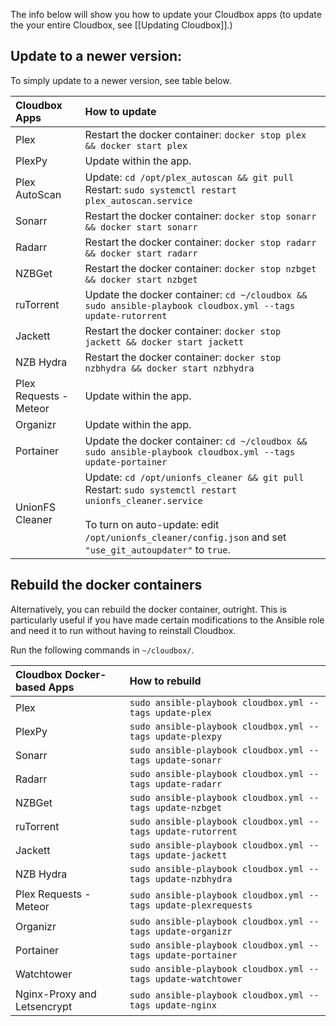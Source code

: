 The info below will show you how to update your Cloudbox apps (to update the your entire Cloudbox, see [[Updating Cloudbox]].)


## Update to a newer version:

To simply update to a newer version, see table below.

| Cloudbox Apps          | How to update                                                                                                                                                                                                                              |
|:---------------------- |:------------------------------------------------------------------------------------------------------------------------------------------------------------------------------------------------------------------------------------------ |
| Plex                   | Restart the docker container: `docker stop plex && docker start plex`                                                                                                                                                                      | 
| PlexPy                 | Update within the app.                                                                                                                                                                                                                     |
| Plex AutoScan          | Update: `cd /opt/plex_autoscan && git pull` <br /> Restart: `sudo systemctl restart plex_autoscan.service`                                                                                                                                 |
| Sonarr                 | Restart the docker container: `docker stop sonarr && docker start sonarr`                                                                                                                                                                  |
| Radarr                 | Restart the docker container: `docker stop radarr && docker start radarr`                                                                                                                                                                  |
| NZBGet                 | Restart the docker container: `docker stop nzbget && docker start nzbget`                                                                                                                                                                  |
| ruTorrent              | Update the docker container: `cd ~/cloudbox && sudo ansible-playbook cloudbox.yml --tags update-rutorrent`                                                                                                                                 |
| Jackett                | Restart the docker container: `docker stop jackett && docker start jackett`                                                                                                                                                                |
| NZB Hydra              | Restart the docker container: `docker stop nzbhydra && docker start nzbhydra`                                                                                                                                                              |
| Plex Requests - Meteor | Update within the app.                                                                                                                                                                                                                     |
| Organizr               | Update within the app.                                                                                                                                                                                                                     |
| Portainer              | Update the docker container: `cd ~/cloudbox && sudo ansible-playbook cloudbox.yml --tags update-portainer`                                                                                                                                 |
| UnionFS Cleaner        | Update: `cd /opt/unionfs_cleaner && git pull` <br /> Restart: `sudo systemctl restart unionfs_cleaner.service`  <br /> <br />  To turn on auto-update:  edit `/opt/unionfs_cleaner/config.json` and set `"use_git_autoupdater"` to `true`. |



## Rebuild the docker containers

Alternatively, you can rebuild the docker container, outright.  This is particularly useful if you have made certain modifications to the Ansible role and need it to run without having to reinstall Cloudbox. 

Run the following commands in `~/cloudbox/`.


| Cloudbox Docker-based Apps  | How to rebuild                                                  |
|:--------------------------- |:--------------------------------------------------------------- |
| Plex                        | `sudo ansible-playbook cloudbox.yml --tags update-plex`         |
| PlexPy                      | `sudo ansible-playbook cloudbox.yml --tags update-plexpy`       |
| Sonarr                      | `sudo ansible-playbook cloudbox.yml --tags update-sonarr`       |
| Radarr                      | `sudo ansible-playbook cloudbox.yml --tags update-radarr`       |
| NZBGet                      | `sudo ansible-playbook cloudbox.yml --tags update-nzbget`       | 
| ruTorrent                    | `sudo ansible-playbook cloudbox.yml --tags update-rutorrent`   |
| Jackett                     | `sudo ansible-playbook cloudbox.yml --tags update-jackett`      |
| NZB Hydra                   | `sudo ansible-playbook cloudbox.yml --tags update-nzbhydra`     |
| Plex Requests - Meteor      | `sudo ansible-playbook cloudbox.yml --tags update-plexrequests` |
| Organizr                    | `sudo ansible-playbook cloudbox.yml --tags update-organizr`     |
| Portainer                   | `sudo ansible-playbook cloudbox.yml --tags update-portainer`    |
| Watchtower                  | `sudo ansible-playbook cloudbox.yml --tags update-watchtower`   |
| Nginx-Proxy and Letsencrypt | `sudo ansible-playbook cloudbox.yml --tags update-nginx`        |
